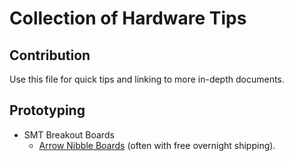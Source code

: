 # Collection of Hardware Tips

## Contribution

Use this file for quick tips and linking to more in-depth documents.

## Prototyping

* SMT Breakout Boards
	- [Arrow Nibble Boards](http://static6.arrow.com/aropdfconversion/975a717c8bf3323644354dca40d15878db2677b7/nibblemasterdatasheetmarch20171.pdf) (often with free overnight shipping).

